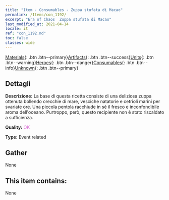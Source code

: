```yaml
---
title: "Item - Consumables - Zuppa stufata di Macao"
permalink: /Items/con_1192/
excerpt: "Era of Chaos  Zuppa stufata di Macao"
last_modified_at: 2021-04-14
locale: it
ref: "con_1192.md"
toc: false
classes: wide
---
```

 [Materials](/it/Items/){: .btn .btn--primary}[Artifacts](/it/Items/Artifacts/){: .btn .btn--success}[Units](/it/Items/Units/){: .btn .btn--warning}[Heroes](/it/Items/Heroes/){: .btn .btn--danger}[Consumables](/it/Items/Consumables/){: .btn .btn--info}[Unknown](/it/Items/Unknown/){: .btn .btn--primary}

## Dettagli
 **Descrizione:** La base di questa ricetta consiste di una deliziosa zuppa ottenuta bollendo orecchie di mare, vesciche natatorie e cetrioli marini per svariate ore. Una piccola pentola racchiude in sé il fresco e inconfondibile aroma dell'oceano. Purtroppo, però, questo recipiente non è stato riscaldato a sufficienza.

 **Quality:** <span style="color: #DA70D6">OK</span>

 **Type:** Event related

## Gather

  None

## This item contains:

  None

